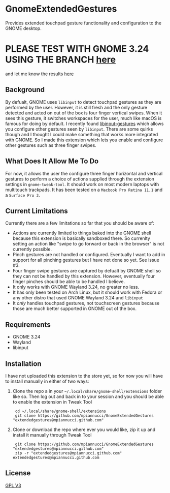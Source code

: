 # GnomeExtendedGestures

Provides extended touchpad gesture functionality and configuration to the GNOME desktop.

# PLEASE TEST WITH GNOME 3.24 USING THE BRANCH [here](https://github.com/mpiannucci/GnomeExtendedGestures/tree/shell_3.24)

and let me know the results [here](https://github.com/mpiannucci/GnomeExtendedGestures/issues/8)

## Background

By defualt, GNOME uses `libinput` to detect touchpad gestures as they are performed by the user. However, it is still fresh and the only gesture detected and acted on out of the box is four finger vertical swipes. When it sees this gesture, it switches workspaces for the user, much like macOS is famous for doing by default. I recently found [libinput-gestures](https://github.com/bulletmark/libinput-gestures) which allows you configure other gestures seen by `libinput`. There are some quirks though and I thought I could make something that works more integrated with GNOME. So I made this extension which lets you enable and configure other gestures such as three finger swipes. 

## What Does It Allow Me To Do

For now, it allows the user the configure three finger horizontal and vertical gestures to perform a choice of actions supplied through the extension settings in `gnome-tweak-tool`. It should work on most modern laptops with multitouch trackpads. It has been tested on a `Macbook Pro Retina 11,1` and a `Surface Pro 3`.

## Current Limitations

Currently there are a few limitations so far that you should be aware of: 

* Actions are currently limited to things baked into the GNOME shell because this extension is basically sandboxed there. So currenlty setting an action like "swipe to go forward or back in the browser" is not currently possible. 
* Pinch gestures are not handled or configured. Eventually I want to add in support for all pinching gestures but I have not done so yet. See issue #3.
* Four finger swipe gestures are captured by defualt by GNOME shell so they can not be handled by this extension. However, eventually four finger pinches should be able to be handled I believe. 
* It only works with GNOME Wayland 3.24, no greater no less. 
* It has only been tested on Arch Linux, but it should work with Fedora or any other distro that used GNOME Wayland 3.24 and `libinput`
* It *only* handles touchpad gestures, not touchscreen gestures because those are much better supported in GNOME out of the box.

## Requirements

* GNOME 3.24
* Wayland
* libinput

## Installation

I have not uploaded this extension to the store yet, so for now you will have to install manually in either of two ways:

1. Clone the repo a in your `~/.local/share/gnome-shell/extensions` folder like so. Then log out and back in to your session and you should be able to enable the extension in Tweak Tool

        cd ~/.local/share/gnome-shell/extensions
        git clone https://github.com/mpiannucci/GnomeExtendedGestures "extendedgestures@mpiannucci.github.com"

2. Clone or download the repo where ever you would like, zip it up and install it manually through Tweak Tool

        git clone https://github.com/mpiannucci/GnomeExtendedGestures "extendedgestures@mpiannucci.github.com"
        zip -r "extendedgestures@mpiannucci.github.com" extendedgestures@mpiannucci.github.com

## License

[GPL V3](LICENSE)
